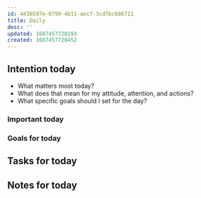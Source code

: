 ```yaml
---
id: 4438597e-0799-4b11-aec7-3cd7bc686711
title: Daily
desc: ''
updated: 1607457728193
created: 1607457720452
---
```


## Intention today

- What matters most today?
- What does that mean for my attitude, attention, and actions?
- What specific goals should I set for the day?

### Important today

### Goals for today

## Tasks for today

## Notes for today
